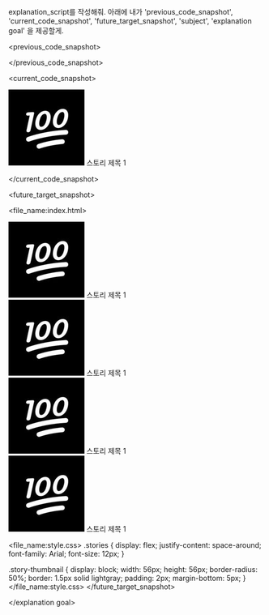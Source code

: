 explanation_script를 작성해줘. 아래에 내가 'previous_code_snapshot', 'current_code_snapshot',
'future_target_snapshot', 'subject', 'explanation goal' 을 제공할게.

<previous_code_snapshot>

</previous_code_snapshot>

<current_code_snapshot>
  <section class="stories">
    <div class="story">
      <img class="story-thumbnail" src="./story-logo-01.jpg" />
      <span>
        스토리 제목 1
      </span>
    </div>
  </section>

</current_code_snapshot>

<future_target_snapshot>

<file_name:index.html>
  <section class="stories">
    <div class="story">
      <img class="story-thumbnail" src="./story-logo-01.jpg" />
      <span>
        스토리 제목 1
      </span>
    </div>
    <div class="story">
      <img class="story-thumbnail" src="./story-logo-01.jpg" />
      <span>
        스토리 제목 1
      </span>
    </div>
    <div class="story">
      <img class="story-thumbnail" src="./story-logo-01.jpg" />
      <span>
        스토리 제목 1
      </span>
    </div>
    <div class="story">
      <img class="story-thumbnail" src="./story-logo-01.jpg" />
      <span>
        스토리 제목 1
      </span>
    </div>
  </section>
</file_name:index.html>

<file_name:style.css>
.stories {
  display: flex;
  justify-content: space-around;
  font-family: Arial;
  font-size: 12px;
}

.story-thumbnail {
  display: block;
  width: 56px;
  height: 56px;
  border-radius: 50%;
  border: 1.5px solid lightgray;
  padding: 2px;
  margin-bottom: 5px;
}
</file_name:style.css>
</future_target_snapshot>

<subject>  </subject>

<explanation goal> 

</explanation goal>

<script tone>

유치원 선생님처럼 친절하고 따뜻한 말투, 초보자에게 수업을 하기 위해 기초적인 내용까지 꼼꼼히 설명하고 넘어가는 선생님같은 말투. 하나라도 더 알려주고 싶어하는 멘토의 마음가짐을 가지고 있어요. "~합니다"체가 아니라 "~해요"체를 전체 문단의 70%이상 으로 구성하는 것이 좋아요.

</script tone>
